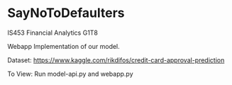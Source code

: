 # SayNoToDefaulters

IS453 Financial Analytics G1T8

Webapp Implementation of our model.

Dataset: https://www.kaggle.com/rikdifos/credit-card-approval-prediction

To View: Run model-api.py and webapp.py
